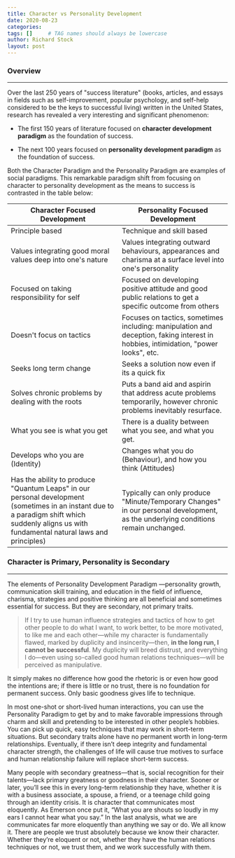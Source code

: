 ```yaml
---
title: Character vs Personality Development
date: 2020-08-23
categories: 
tags: []     # TAG names should always be lowercase
author: Richard Stock
layout: post
---
```


### Overview
---

Over the last 250 years of "success literature" (books, articles, and essays in fields such as self-improvement, popular psychology, and self-help considered to be the keys to successful living) written in the United States, research has revealed a very interesting and significant phenomenon: 

- The first 150 years of literature focused on **character development paradigm** as the foundation of success.

- The next 100 years focused on **personality development paradigm** as the foundation of success. 

Both the Character Paradigm and the Personality Paradigm are examples of social paradigms.  This remarkable paradigm shift from focusing on character to personality development as the means to success is contrasted in the table below:

| Character Focused Development                                | Personality Focused Development                              |
| ------------------------------------------------------------ | ------------------------------------------------------------ |
| Principle based                                              | Technique and skill based                                    |
| Values integrating good moral values deep into one's nature  | Values integrating outward behaviours, appearances and charisma at a surface level into one's personality |
| Focused on taking responsibility for self                    | Focused on developing positive attitude and good public relations to get a specific outcome from others |
| Doesn't focus on tactics                                     | Focuses on tactics, sometimes including: manipulation and deception, faking interest in hobbies, intimidation, "power looks", etc. |
| Seeks long term change                                       | Seeks a solution now even if its a quick fix                 |
| Solves chronic problems by dealing with the roots            | Puts a band aid and aspirin that address acute problems temporarily, however chronic problems inevitably resurface. |
| What you see is what you get                                 | There is a duality between what you see, and what you get.   |
| Develops who you are (Identity)                              | Changes what you do (Behaviour), and how you think (Attitudes) |
| Has the ability to produce "Quantum Leaps" in our personal development (sometimes in an instant due to a paradigm shift which suddenly aligns us with fundamental natural laws and principles) | Typically can only produce "Minute/Temporary Changes" in our personal development, as the underlying conditions remain unchanged. |

### Character is Primary, Personality is Secondary

---

The elements of Personality Development Paradigm —personality growth, communication skill training, and education in the field of influence, charisma, strategies and positive thinking are all beneficial and sometimes essential for success.  But they are secondary, not primary traits.  

>  If I try to use human influence strategies and tactics of how to get other people to do what I want, to work better, to be more motivated, to like me and each other—while my character is fundamentally flawed, marked by duplicity and insincerity—then, **in the long run, I cannot be successful**. My duplicity will breed distrust, and everything I do—even using so-called good human relations techniques—will be perceived as manipulative. 

It simply makes no difference how good the rhetoric is or even how good the intentions are; if there is little or no trust, there is no foundation for permanent success. Only basic goodness gives life to technique.

In most one-shot or short-lived human interactions, you can use the Personality Paradigm to get by and to make favorable impressions through charm and skill and pretending to be interested in other people’s hobbies. You can pick up quick, easy techniques that may work in short-term situations. But secondary traits alone have no permanent worth in long-term relationships. Eventually, if there isn’t deep integrity and fundamental character strength, the challenges of life will cause true motives to surface and human relationship failure will replace short-term success.

Many people with secondary greatness—that is, social recognition for their talents—lack primary greatness or goodness in their character. Sooner or later, you’ll see this in every long-term relationship they have, whether it is with a business associate, a spouse, a friend, or a teenage child going through an identity crisis. It is character that communicates most eloquently. As Emerson once put it, “What you are shouts so loudly in my ears I cannot hear what you say.” In the last analysis, what we are communicates far more eloquently than anything we say or do. We all know it. There are people we trust absolutely because we know their character. Whether they’re eloquent or not, whether they have the human relations techniques or not, we trust them, and we work successfully with them.

